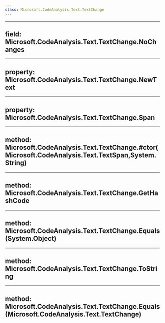 ```yaml
---
class: Microsoft.CodeAnalysis.Text.TextChange
---
```


---
field: Microsoft.CodeAnalysis.Text.TextChange.NoChanges
---

---
property: Microsoft.CodeAnalysis.Text.TextChange.NewText
---

---
property: Microsoft.CodeAnalysis.Text.TextChange.Span
---

---
method: Microsoft.CodeAnalysis.Text.TextChange.#ctor(Microsoft.CodeAnalysis.Text.TextSpan,System.String)
---

---
method: Microsoft.CodeAnalysis.Text.TextChange.GetHashCode
---

---
method: Microsoft.CodeAnalysis.Text.TextChange.Equals(System.Object)
---

---
method: Microsoft.CodeAnalysis.Text.TextChange.ToString
---

---
method: Microsoft.CodeAnalysis.Text.TextChange.Equals(Microsoft.CodeAnalysis.Text.TextChange)
---

